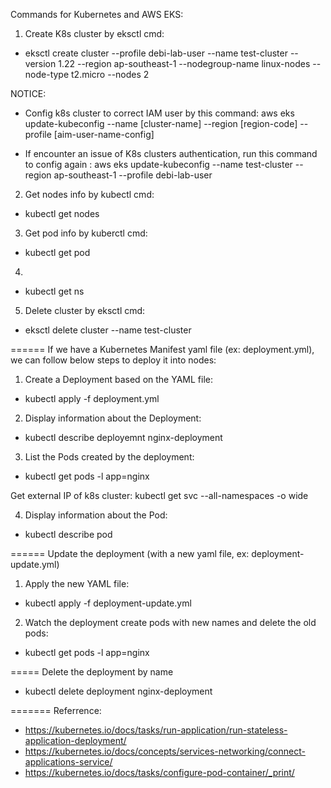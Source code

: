 Commands for Kubernetes and AWS EKS:
1. Create K8s cluster by eksctl cmd:
  - eksctl create cluster --profile debi-lab-user --name test-cluster --version 1.22 --region ap-southeast-1 --nodegroup-name linux-nodes --node-type t2.micro --nodes 2

NOTICE: 
- Config k8s cluster to correct IAM user by this command:
aws eks update-kubeconfig --name [cluster-name] --region [region-code] --profile [aim-user-name-config]

- If encounter an issue of K8s clusters authentication, run this command to config again :
aws eks update-kubeconfig --name test-cluster --region ap-southeast-1 --profile debi-lab-user


2. Get nodes info by kubectl cmd:
  - kubectl get nodes

3. Get pod info by kuberctl cmd:
  - kubectl get pod

4.
  - kubectl get ns

5. Delete cluster by eksctl cmd:
  - eksctl delete cluster --name test-cluster

======
If we have a Kubernetes Manifest yaml file (ex: deployment.yml), we can follow below steps to deploy it into nodes:

1. Create a Deployment based on the YAML file:
  - kubectl apply -f deployment.yml

2. Display information about the Deployment:
  - kubectl describe deployemnt nginx-deployment

3. List the Pods created by the deployment:
  - kubectl get pods -l app=nginx

Get external IP of k8s cluster:
kubectl get svc --all-namespaces -o wide

4. Display information about the Pod:
  - kubectl describe pod <pod-name>

======
Update the deployment (with a new yaml file, ex: deployment-update.yml)

1. Apply the new YAML file:
  - kubectl apply -f deployment-update.yml

2. Watch the deployment create pods with new names and delete the old pods:
  - kubectl get pods -l app=nginx

=====
Delete the deployment by name
  - kubectl delete deployment nginx-deployment

=======
Referrence:
- https://kubernetes.io/docs/tasks/run-application/run-stateless-application-deployment/
- https://kubernetes.io/docs/concepts/services-networking/connect-applications-service/
- https://kubernetes.io/docs/tasks/configure-pod-container/_print/

